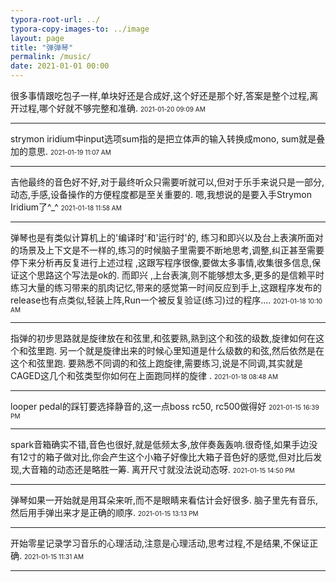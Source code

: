 ```yaml
---
typora-root-url: ../
typora-copy-images-to: ../image
layout: page 
title: "弹弹琴"
permalink: /music/
date: 2021-01-01 00:00
---
```





很多事情跟吃包子一样,单块好还是合成好,这个好还是那个好,答案是整个过程,离开过程,哪个好就不够完整和准确.
<font size="1">2021-01-20 09:09 AM</font>
<hr>



strymon iridium中input选项sum指的是把立体声的输入转换成mono, sum就是叠加的意思.
<font size="1">2021-01-19 11:07 AM</font>
<hr>

吉他最终的音色好不好,对于最终听众只需要听就可以,但对于乐手来说只是一部分,动态,手感,设备操作的方便程度都是至关重要的.  嗯,我想说的是要入手Strymon Iridium了^_^
<font size="1">2021-01-18 11:58 AM</font>
<hr>

弹琴也是有类似计算机上的'编译时'和'运行时'的, 练习和即兴以及台上表演所面对的场景及上下文是不一样的,练习的时候脑子里需要不断地思考,调整,纠正甚至需要停下来分析再反复进行上述过程 ,这跟写程序很像,要做太多事情,收集很多信息,保证这个思路这个写法是ok的. 而即兴 ,上台表演,则不能够想太多,更多的是信赖平时练习大量的练习带来的肌肉记忆,带来的感觉第一时间反应到手上,这跟程序发布的release也有点类似,轻装上阵,Run一个被反复验证(练习)过的程序....
<font size="1">2021-01-18 10:10 AM</font>
<hr>

指弹的初步思路就是旋律放在和弦里,和弦要熟,熟到这个和弦的级数,旋律如何在这个和弦里跑. 另一个就是旋律出来的时候心里知道是什么级数的和弦,然后依然是在这个和弦里跑.  要熟悉不同调的和弦上跑旋律,需要练习,说是不同调,其实就是CAGED这几个和弦类型你如何在上面跑同样的旋律 .
<font size="1">2021-01-18 08:48 AM</font>
<hr>

looper pedal的踩钉要选择静音的,这一点boss rc50, rc500做得好
<font size="1">2021-01-15 16:39 PM</font>
<hr>

spark音箱确实不错,音色也很好,就是低频太多,放伴奏轰轰响.很奇怪,如果手边没有12寸的箱子做对比,你会产生这个小箱子好像比大箱子音色好的感觉,但对比后发现,大音箱的动态还是略胜一筹. 离开尺寸就没法说动态呀.
<font size="1">2021-01-15 14:50 PM</font>
<hr>

弹琴如果一开始就是用耳朵来听,而不是眼睛来看估计会好很多.  脑子里先有音乐,然后用手弹出来才是正确的顺序.
<font size="1">2021-01-15 13:13 PM</font>
<hr>

开始零星记录学习音乐的心理活动,注意是心理活动,思考过程,不是结果,不保证正确.
<font size="1">2021-01-15 11:31 AM</font>
<hr>

